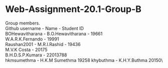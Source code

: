 # Web-Assignment-20.1-Group-B

Group members.\
Github username - Name - Student ID\
BOHewavitharana - B.O.Hewavitharana - 19661\
W.A.R.K.Fernando - 19991\
Raushan2001 - M.R.I.Rashid - 19436\
M.V.K Costa - 20175\
B.H.D.S.P.Kumara - 22013788\
hkmsumethma - H.K.M Sumethma 19258
khybuthma - K.H.Y.Buthma 20150\
